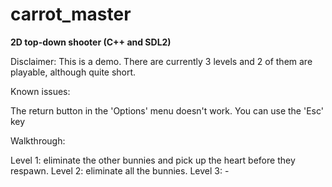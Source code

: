 # carrot_master

<b>2D top-down shooter (C++ and SDL2)</b>

Disclaimer: This is a demo. There are currently 3 levels and 2 of them are playable, although quite short.


Known issues: 

The return button in the 'Options' menu doesn't work. You can use the 'Esc' key


Walkthrough:

Level 1: eliminate the other bunnies and pick up the heart before they respawn.
Level 2: eliminate all the bunnies.
Level 3: -
